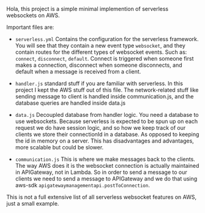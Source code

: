 Hola, this project is a simple minimal implemention of serverless websockets on AWS.

Important files are:
- `serverless.yml`
    Contains the configuration for the serverless framework. You will see that they contain a new event type `websocket`, and they contain routes for the different types of websocket events. Such as: `connect`, `disconnect`, `default`. Connect is triggered when someone first makes a connection, disconnect when someone disconnects, and default when a message is received from a client.

- `handler.js`
    standard stuff if you are familiar with serverless. In this project I kept the AWS stuff out of this file. The network-related stuff like sending message to client is handled inside communication.js, and the database queries are handled inside data.js

- `data.js`
    Decoupled database from handler logic. You need a database to use websockets. Because serverless is expected to be spun up on each request we do have session logic, and so how we keep track of our clients we store their connectionId in a database. As opposed to keeping the id in memory on a server. This has disadvantages and advantages, more scalable but could be slower.

- `communication.js`
    This is where we make messages back to the clients. The way AWS does it is the websocket connection is actually maintained in APIGateway, not in Lambda. So in order to send a message to our clients we need to send a message to APIGateway and we do that using aws-sdk `apigatewaymanagementapi.postToConnection`.

This is not a full extensive list of all serverless websocket features on AWS, just a small example.
